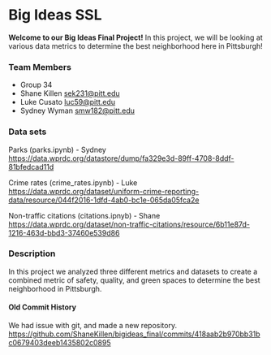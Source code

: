 # Big Ideas SSL
**Welcome to our Big Ideas Final Project!**
In this project, we will be looking at various data metrics to determine the best neighborhood here in Pittsburgh!

### Team Members
- Group 34
- Shane Killen  sek231@pitt.edu
- Luke Cusato luc59@pitt.edu
- Sydney Wyman smw182@pitt.edu

### Data sets
Parks (parks.ipynb) - Sydney
https://data.wprdc.org/datastore/dump/fa329e3d-89ff-4708-8ddf-81bfedcad11d

Crime rates (crime_rates.ipynb) - Luke
https://data.wprdc.org/dataset/uniform-crime-reporting-data/resource/044f2016-1dfd-4ab0-bc1e-065da05fca2e

Non-traffic citations (citations.ipnyb) - Shane 
https://data.wprdc.org/dataset/non-traffic-citations/resource/6b11e87d-1216-463d-bbd3-37460e539d86

### Description
In this project we analyzed three different metrics and datasets to create a combined metric of safety, quality, and green spaces to determine the best neighborhood in Pittsburgh.

#### Old Commit History
We had issue with git, and made a new repository.
https://github.com/ShaneKillen/bigideas_final/commits/418aab2b970bb31bc0679403deeb1435802c0895


